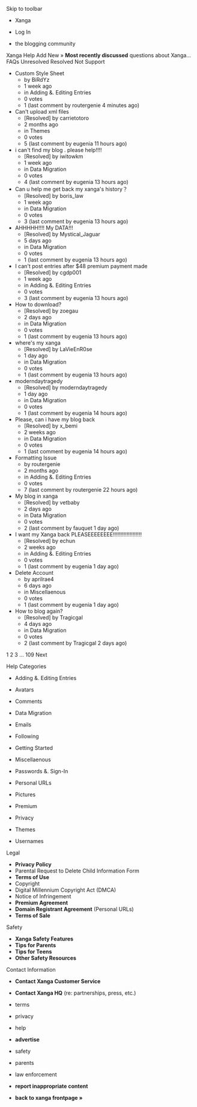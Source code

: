 Skip to toolbar

*   Xanga

*   Log In

*   the blogging community

Xanga Help Add New » **Most recently discussed** questions about Xanga… FAQs Unresolved Resolved Not Support

*   Custom Style Sheet
    *   by BiRdYz
    *   1 week ago
    *   in Adding &. Editing Entries
    *   0 votes
    *   1 (last comment by routergenie 4 minutes ago)
*   Can't upload xml files
    *   \[Resolved\] by carrietotoro
    *   2 months ago
    *   in Themes
    *   0 votes
    *   5 (last comment by eugenia 11 hours ago)
*   i can't find my blog . please help!!!!
    *   \[Resolved\] by iwitowkm
    *   1 week ago
    *   in Data Migration
    *   0 votes
    *   4 (last comment by eugenia 13 hours ago)
*   Can u help me get back my xanga's history？
    *   \[Resolved\] by boris\_law
    *   1 week ago
    *   in Data Migration
    *   0 votes
    *   3 (last comment by eugenia 13 hours ago)
*   AHHHHH!!!! My DATA!!!
    *   \[Resolved\] by Mystical\_Jaguar
    *   5 days ago
    *   in Data Migration
    *   0 votes
    *   1 (last comment by eugenia 13 hours ago)
*   I can't post entries after $48 premium payment made
    *   \[Resolved\] by cgdp001
    *   1 week ago
    *   in Adding &. Editing Entries
    *   0 votes
    *   3 (last comment by eugenia 13 hours ago)
*   How to download?
    *   \[Resolved\] by zoegau
    *   2 days ago
    *   in Data Migration
    *   0 votes
    *   1 (last comment by eugenia 13 hours ago)
*   where's my xanga
    *   \[Resolved\] by LaVieEnR0se
    *   1 day ago
    *   in Data Migration
    *   0 votes
    *   1 (last comment by eugenia 13 hours ago)
*   moderndaytragedy
    *   \[Resolved\] by moderndaytragedy
    *   1 day ago
    *   in Data Migration
    *   0 votes
    *   1 (last comment by eugenia 14 hours ago)
*   Please, can i have my blog back
    *   \[Resolved\] by x\_bemi
    *   2 weeks ago
    *   in Data Migration
    *   0 votes
    *   1 (last comment by eugenia 14 hours ago)
*   Formatting Issue
    *   by routergenie
    *   2 months ago
    *   in Adding &. Editing Entries
    *   0 votes
    *   7 (last comment by routergenie 22 hours ago)
*   My blog in xanga
    *   \[Resolved\] by vetbaby
    *   2 days ago
    *   in Data Migration
    *   0 votes
    *   2 (last comment by fauquet 1 day ago)
*   I want my Xanga back PLEASEEEEEEEE!!!!!!!!!!!!!!!!!!!
    *   \[Resolved\] by echun
    *   2 weeks ago
    *   in Adding &. Editing Entries
    *   0 votes
    *   1 (last comment by eugenia 1 day ago)
*   Delete Account
    *   by aprilrae4
    *   6 days ago
    *   in Miscellaenous
    *   0 votes
    *   1 (last comment by eugenia 1 day ago)
*   How to blog again?
    *   \[Resolved\] by Tragicgal
    *   4 days ago
    *   in Data Migration
    *   0 votes
    *   2 (last comment by Tragicgal 2 days ago)

1 2 3 ... 109 Next

Help Categories

*   Adding &. Editing Entries
*   Avatars
*   Comments
*   Data Migration
*   Emails
*   Following
*   Getting Started
*   Miscellaenous

*   Passwords &. Sign-In
*   Personal URLs
*   Pictures
*   Premium
*   Privacy
*   Themes
*   Usernames

Legal

*   **Privacy Policy**
*   Parental Request to Delete Child Information Form
*   **Terms of Use**
*   Copyright
*   Digital Millennium Copyright Act (DMCA)
*   Notice of Infringement
*   **Premium Agreement**
*   **Domain Registrant Agreement** (Personal URLs)
*   **Terms of Sale**

Safety

*   **Xanga Safety Features**
*   **Tips for Parents**
*   **Tips for Teens**
*   **Other Safety Resources**

Contact Information

*   **Contact Xanga Customer Service**
*   **Contact Xanga HQ** (re: partnerships, press, etc.)

*   terms
*   privacy
*   help
*   **advertise**

*   safety
*   parents
*   law enforcement
*   **report inappropriate content**

*   **back to xanga frontpage »**